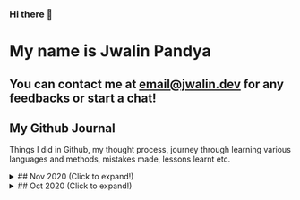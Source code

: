 ### Hi there 👋

# My name is Jwalin Pandya
## You can contact me at email@jwalin.dev for any feedbacks or start a chat!

## My Github Journal
Things I did in Github, my thought process, journey through learning various languages and methods, mistakes made, lessons learnt etc. 

<details>
  <summary>## Nov 2020 (Click to expand!)</summary>
  <p>
    
  ###### Nov 9th 2020:
  > Forked and updated profile website
  
  </p>
</details>

<details>
  <summary>## Oct 2020 (Click to expand!)</summary>
  <p>
  
## Oct 2020
###### Oct 28th 2020 - Nov 6th 2020
> Break to plan out next steps, better planning and dev tools needed. :)

###### Oct 27th 2020:
> Moved the separate repos into 1, called it starter projects, started creating this journal, new source of motivation and inspiration :). Found out Github contributions screen does not show the Green dots (so decided to start this journal) 

###### Oct 26th 2020:
> Started tictactoe game in python, text based, added more stuff to that. Had fun!

###### Oct 25th 2020:
> I did not find motivation till this date to work more on learning due to Office workload; made up my mind to learn for fun rather than to improve my skils, found my passion for coding :) <br />
> Created 3 projects, made a workplan for fun projects

###### Oct 19th 2020:
> create project dice for simulating a dice throw (basics of python)

###### Oct 18th 2020:
> Started with project 0 for python, wanted to start learning python through original programming (that is what i call coding without copy-pasting)
  </p>
</details>
<!--
**jwalin-dev/jwalin-dev** is a ✨ _special_ ✨ repository because its `README.md` (this file) appears on your GitHub profile.

Here are some ideas to get you started:

- 🔭 I’m currently working on ...
- 🌱 I’m currently learning ...
- 👯 I’m looking to collaborate on ...
- 🤔 I’m looking for help with ...
- 💬 Ask me about ...
- 📫 How to reach me: ...
- 😄 Pronouns: ...
- ⚡ Fun fact: ...
-->
